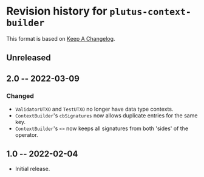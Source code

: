 # Revision history for `plutus-context-builder`

This format is based on [Keep A Changelog](https://keepachangelog.com/en/1.0.0).

## Unreleased

## 2.0 -- 2022-03-09

### Changed

* `ValidatorUTXO` and `TestUTXO` no longer have data type contexts.
* `ContextBuilder`'s `cbSignatures` now allows duplicate entries for the same
  key.
* `ContextBuilder`'s `<>` now keeps all signatures from both 'sides' of the
  operator.

## 1.0 -- 2022-02-04

* Initial release.
